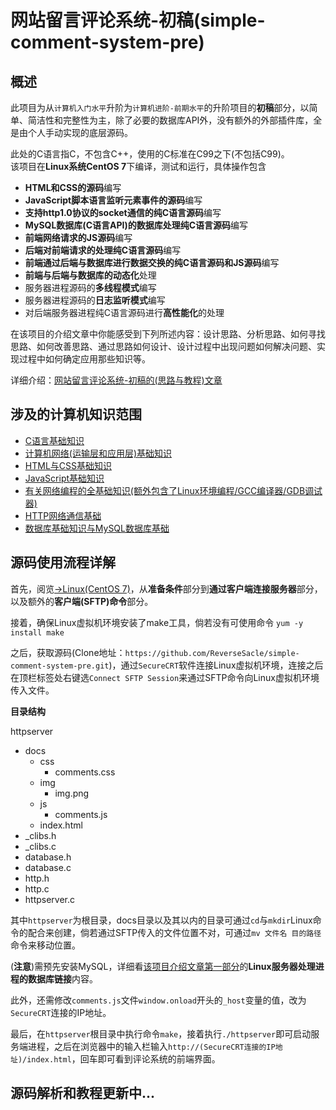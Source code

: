 # 网站留言评论系统-初稿(simple-comment-system-pre)
## 概述
此项目为从`计算机入门水平`升阶为`计算机进阶-前期水平`的升阶项目的**初稿**部分，以简单、简洁性和完整性为主，除了必要的数据库API外，没有额外的外部插件库，全是由个人手动实现的底层源码。

此处的C语言指C，不包含C++，使用的C标准在C99之下(不包括C99)。<br/>
该项目在**Linux系统CentOS 7**下编译，测试和运行，具体操作包含

+ **HTML和CSS的源码**编写
+ **JavaScript脚本语言监听元素事件的源码**编写
+ **支持http1.0协议的socket通信的纯C语言源码**编写
+ **MySQL数据库(C语言API)的数据库处理纯C语言源码**编写
+ **前端网络请求的JS源码**编写
+ **后端对前端请求的处理纯C语言源码**编写
+ **前端通过后端与数据库进行数据交换的纯C语言源码和JS源码**编写
+ **前端与后端与数据库的动态化**处理
+ 服务器进程源码的**多线程模式**编写
+ 服务器进程源码的**日志监听模式**编写
+ 对后端服务器进程纯C语言源码进行**高性能化**的处理

在该项目的介绍文章中你能感受到下列所述内容：设计思路、分析思路、如何寻找思路、如何改善思路、通过思路如何设计、设计过程中出现问题如何解决问题、实现过程中如何确定应用那些知识等。

详细介绍：[网站留言评论系统-初稿的(思路与教程)文章](https://www.reversesacle.com/computer-science/programming/c-language/project/comment-system-part1/)
## 涉及的计算机知识范围
+ [C语言基础知识](https://www.reversesacle.com/computer-science/programming/c-language/basis/c/cpart1/)
+ [计算机网络(运输层和应用层)基础知识](https://www.reversesacle.com/computer-science/computer-basic/network/nwpart3/)
+ [HTML与CSS基础知识](https://www.reversesacle.com/computer-science/programming/web/hcpart1/)
+ [JavaScript基础知识](https://www.reversesacle.com/computer-science/programming/web/jspart1/)
+ [有关网络编程的全基础知识(额外包含了Linux环境编程/GCC编译器/GDB调试器)](https://www.reversesacle.com/tags/network-programming/)
+ [HTTP网络通信基础](https://www.reversesacle.com/computer-science/programming/c-language/network-programming/http/)
+ [数据库基础知识与MySQL数据库基础](https://www.reversesacle.com/tags/database/)
## 源码使用流程详解
首先，阅览[→Linux(CentOS 7)](https://www.reversesacle.com/computer-science/programming/c-language/network-programming/Linux-basic/)，从**准备条件**部分到**通过客户端连接服务器**部分，以及额外的**客户端(SFTP)命令**部分。

接着，确保Linux虚拟机环境安装了make工具，倘若没有可使用命令 `yum -y install make`

之后，获取源码(Clone地址：`https://github.com/ReverseSacle/simple-comment-system-pre.git`)，通过`SecureCRT`软件连接Linux虚拟机环境，连接之后在顶栏标签处右键选`Connect SFTP Session`来通过SFTP命令向Linux虚拟机环境传入文件。

**目录结构**

httpserver
- docs
  - css
    - comments.css
  - img
    - img.png
  - js
    - comments.js
  - index.html
- _clibs.h
- _clibs.c
- database.h
- database.c
- http.h
- http.c
- httpserver.c

其中`httpserver`为根目录，docs目录以及其以内的目录可通过`cd`与`mkdir`Linux命令的配合来创建，倘若通过SFTP传入的文件位置不对，可通过`mv 文件名 目的路径`命令来移动位置。

(**注意**)需预先安装MySQL，详细看[该项目介绍文章第一部分](https://www.reversesacle.com/computer-science/programming/c-language/project/comment-system-part1/)的**Linux服务器处理进程的数据库链接**内容。

此外，还需修改`comments.js`文件`window.onload`开头的`_host`变量的值，改为`SecureCRT`连接的IP地址。

最后，在`httpserver`根目录中执行命令`make`，接着执行`./httpserver`即可启动服务端进程，之后在浏览器中的输入栏输入`http://(SecureCRT连接的IP地址)/index.html`，回车即可看到评论系统的前端界面。
## 源码解析和教程更新中...

